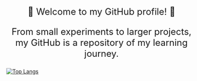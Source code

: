 <p style="font-size: 24px; text-align: center;">
  👾 Welcome to my GitHub profile! 👾
</p>

<p style="font-size: 24px; text-align: center;"> From small experiments to larger projects, my GitHub is a repository of my learning journey.</p>

[![Top Langs](https://github-readme-stats.vercel.app/api/top-langs/?username=pratishabista&layout=donut&langs_count=10)](https://github.com/pratishabista/github-readme-stats)

